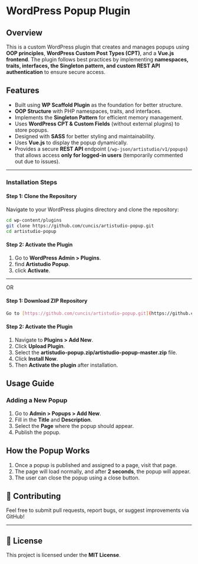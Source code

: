 # WordPress Popup Plugin

## Overview
This is a custom WordPress plugin that creates and manages popups using **OOP principles**, **WordPress Custom Post Types (CPT)**, and a **Vue.js frontend**. The plugin follows best practices by implementing **namespaces, traits, interfaces, the Singleton pattern, and custom REST API authentication** to ensure secure access.

## Features
- Built using **WP Scaffold Plugin** as the foundation for better structure.
- **OOP Structure** with PHP namespaces, traits, and interfaces.
- Implements the **Singleton Pattern** for efficient memory management.
- Uses **WordPress CPT & Custom Fields** (without external plugins) to store popups.
- Designed with **SASS** for better styling and maintainability.
- Uses **Vue.js** to display the popup dynamically.
- Provides a secure **REST API** endpoint (`/wp-json/artistudio/v1/popups`) that allows access **only for logged-in users** (temporarily commented out due to issues).

---

### Installation Steps
#### **Step 1: Clone the Repository**
Navigate to your WordPress plugins directory and clone the repository:
```sh
cd wp-content/plugins
git clone https://github.com/cuncis/artistudio-popup.git
cd artistudio-popup
```

#### **Step 2: Activate the Plugin**
1. Go to **WordPress Admin > Plugins**.
2. find **Artistudio Popup**.
3. click **Activate**.

---

OR

#### **Step 1: Download ZIP Repository**
```sh
Go to [https://github.com/cuncis/artistudio-popup.git](https://github.com/cuncis/artistudio-popup.git) on your browser > Click **[<> Code]** > Select **Download ZIP**.
```

#### **Step 2: Activate the Plugin**
1. Navigate to **Plugins > Add New**.
2. Click **Upload Plugin**.
3. Select the **artistudio-popup.zip/artistudio-popup-master.zip** file.
4. Click **Install Now**.
5. Then **Activate the plugin** after installation.


## Usage Guide

### **Adding a New Popup**
1. Go to **Admin > Popups > Add New**.
2. Fill in the **Title** and **Description**.
3. Select the **Page** where the popup should appear.
4. Publish the popup.


## How the Popup Works
1. Once a popup is published and assigned to a page, visit that page.
2. The page will load normally, and after **2 seconds**, the popup will appear.
3. The user can close the popup using a close button.


## 🚀 Contributing
Feel free to submit pull requests, report bugs, or suggest improvements via GitHub!

---

## 📜 License
This project is licensed under the **MIT License**.

